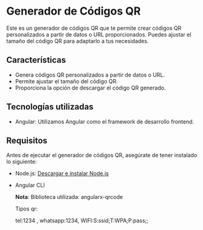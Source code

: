 # Generador de Códigos QR

Este es un generador de códigos QR que te permite crear códigos QR personalizados a partir de datos o URL proporcionados. Puedes ajustar  el tamaño del código QR para adaptarlo a tus necesidades.

## Características

- Genera códigos QR personalizados a partir de datos o URL.
- Permite ajustar el tamaño del código QR.
- Proporciona la opción de descargar el código QR generado.

## Tecnologías utilizadas

- Angular: Utilizamos Angular como el framework de desarrollo frontend.

## Requisitos

Antes de ejecutar el generador de códigos QR, asegúrate de tener instalado lo siguiente:

- Node.js: [Descargar e instalar Node.js](https://nodejs.org/es/)
- Angular CLI

  **Nota**: Biblioteca utilizada: angularx-qrcode

  Tipos qr:

  tel:1234 , whatsapp:1234, WIFI:S:ssid;T:WPA;P:pass;;

